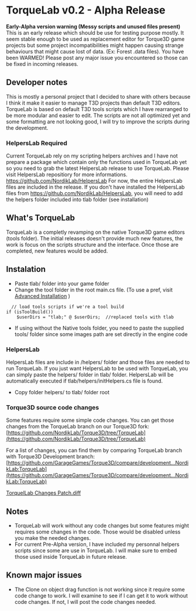 # TorqueLab v0.2 - Alpha Release
**Early-Alpha version warning (Messy scripts and unused files present)**
This is an early release which should be use for testing purpose mostly. It seem stable enough to be used as replacement editor for Torque3D game projects but some project incompatibilities might happen causing strange behaviours that might cause lost of data. (Ex: Forest .data files). You have been WARMED! Please post any major issue you encountered so those can be fixed in incoming releases.

## Developer notes
This is mostly a personal project that I decided to share with others because I think it make it easier to manage T3D projects than default T3D editors. TorqueLab is based on default T3D tools scripts which I have rearranged to be more modular and easier to edit. The scripts are not all optimized yet and some formatting are not looking good, I will try to improve the scripts during the development.

### HelpersLab Required
Current TorqueLab rely on my scripting helpers archives and I have not prepare a package which contain only the functions used in TorqueLab yet so you need to grab the latest HelpersLab release to use TorqueLab. Please visit HelpersLab repositiory for more informations. https://github.com/NordikLab/HelpersLab
For now, the entire HelpersLab files are included in the release. If you don't have installed the HelpersLab files from https://github.com/NordikLab/HelpersLab, you will need to add the helpers folder included into tlab folder (see installation) 

## What's TorqueLab
TorqueLab is a completly revamping on the native Torque3D game editors (tools folder). The initial releases doesn't provide much new features, the work is focus on the scripts structure and the interface. Once those are completed, new features would be added.


## Instalation
* Paste tlab/ folder into your game folder
* Change the tool folder in the root main.cs file. (To use a pref, visit [Advanced Installation](https://github.com/Mud-H/TorqueLab/wiki/Advanced-Installation#add-a-pref-to-set-native-editor-or-torquelab) )
```
  // load tools scripts if we're a tool build
if (isToolBuild())
    $userDirs = "tlab;" @ $userDirs;  //replaced tools with tlab
```
- If using without the Native tools folder, you need to paste the supplied tools/ folder since some images path are set directly in the engine code
### HelpersLab
HelpersLab files are include in /helpers/ folder and those files are needed to run TorqueLab. If you just want HelpersLab to be used with TorqueLab, you can simply paste the helpers/ folder in tlab/ folder. HelpersLab will be automatically executed if tlab/helpers/initHelpers.cs file is found.

- Copy folder helpers/ to tlab/ folder root

### Torque3D source code changes
Some features require some simple code changes. You can get those changes from the TorqueLab branch on our Torque3D fork: [https://github.com/NordikLab/Torque3D/tree/TorqueLab](https://github.com/NordikLab/Torque3D/tree/TorqueLab)

For a list of changes, you can find them by comparing TorqueLab branch with Torque3D Development branch:
[https://github.com/GarageGames/Torque3D/compare/development...NordikLab:TorqueLab](https://github.com/GarageGames/Torque3D/compare/development...NordikLab:TorqueLab)

[TorquelLab Changes Patch.diff](https://github.com/NordikLab/TorqueLab/wiki/TorqueLab-Code-Changes-Patch)
## Notes
* TorqueLab will work without any code changes but some features might requires some changes in the code. Those would be disabled unless you make the needed changes.
* For current Pre-Alpha version, I have included my personnal helpers scripts since some are use in TorqueLab. I will make sure to embed those used inside TorqueLab in future release.

## Known major issues
* The Clone on object drag function is not working since it require some code change to work. I will examine to see if I can get it to work without code changes. If not, I will post the code changes needed. 
